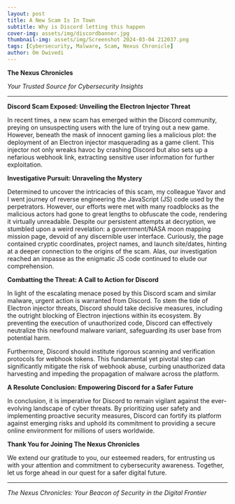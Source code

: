 ```yaml
---
layout: post
title: A New Scam Is In Town
subtitle: Why is Discord letting this happen
cover-img: assets/img/discordbanner.jpg
thumbnail-img: assets/img/Screenshot 2024-03-04 212037.png
tags: [Cybersecurity, Malware, Scam, Nexus Chronicle]
author: Om Dwivedi
---
```


**The Nexus Chronicles**

*Your Trusted Source for Cybersecurity Insights*

---

**Discord Scam Exposed: Unveiling the Electron Injector Threat**

In recent times, a new scam has emerged within the Discord community, preying on unsuspecting users with the lure of trying out a new game. However, beneath the mask of innocent gaming lies a malicious plot: the deployment of an Electron injector masquerading as a game client. This injector not only wreaks havoc by crashing Discord but also sets up a nefarious webhook link, extracting sensitive user information for further exploitation.

**Investigative Pursuit: Unraveling the Mystery**

Determined to uncover the intricacies of this scam, my colleague Yavor and I went journey of reverse engineering the JavaScript (JS) code used by the perpetrators. However, our efforts were met with many roadblocks as the malicious actors had gone to great lengths to obfuscate the code, rendering it virtually unreadable. Despite our persistent attempts at decryption, we stumbled upon a weird revelation: a government/NASA moon mapping mission page, devoid of any discernible user interface. Curiously, the page contained cryptic coordinates, project names, and launch site/dates, hinting at a deeper connection to the origins of the scam. Alas, our investigation reached an impasse as the enigmatic JS code continued to elude our comprehension.

**Combatting the Threat: A Call to Action for Discord**

In light of the escalating menace posed by this Discord scam and similar malware, urgent action is warranted from Discord. To stem the tide of Electron injector threats, Discord should take decisive measures, including the outright blocking of Electron injections within its ecosystem. By preventing the execution of unauthorized code, Discord can effectively neutralize this newfound malware variant, safeguarding its user base from potential harm.

Furthermore, Discord should institute rigorous scanning and verification protocols for webhook tokens. This fundamental yet pivotal step can significantly mitigate the risk of webhook abuse, curbing unauthorized data harvesting and impeding the propagation of malware across the platform.

**A Resolute Conclusion: Empowering Discord for a Safer Future**

In conclusion, it is imperative for Discord to remain vigilant against the ever-evolving landscape of cyber threats. By prioritizing user safety and implementing proactive security measures, Discord can fortify its platform against emerging risks and uphold its commitment to providing a secure online environment for millions of users worldwide.

**Thank You for Joining The Nexus Chronicles**

We extend our gratitude to you, our esteemed readers, for entrusting us with your attention and commitment to cybersecurity awareness. Together, let us forge ahead in our quest for a safer digital future.

---

*The Nexus Chronicles: Your Beacon of Security in the Digital Frontier*
